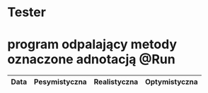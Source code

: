 # Tester
#
# program odpalający metody oznaczone adnotacją @Run
|Data  |Pesymistyczna|Realistyczna|Optymistyczna|
:-------------------:|:-------------------:|:-------------------|-------------------:
